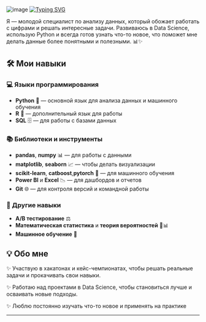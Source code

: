 ![image](https://github.com/user-attachments/assets/2bda6bf8-24d0-4fc9-9a03-1ec63aae8aa5)
[![Typing SVG](https://readme-typing-svg.demolab.com?font=Fira+&weight=500&pause=1001&color=5D1683&vCenter=true&width=435&lines=Console+println+%22Hello+world%22)](https://git.io/typing-svg)

Я — молодой специалист по анализу данных, который обожает работать с цифрами и решать интересные задачи. Развиваюсь в Data Science, использую Python и всегда готов узнать что-то новое, что поможет мне делать данные более понятными и полезными. 📊✨

## 🛠️ Мои навыки

### 💻 Языки программирования
- **Python** 🐍 — основной язык для анализа данных и машинного обучения
- **R** 📐 — дополнительный язык для работы
- **SQL** 🗄️ — для работы с базами данных

### 📚 Библиотеки и инструменты
- **pandas**, **numpy** 📊 — для работы с данными
- **matplotlib**, **seaborn** 📈 — чтобы делать визуализации
- **scikit-learn**, **catboost**,**pytorch**  🤖 — для машинного обучения
- **Power BI** и **Excel** 📉 — для дашбордов и отчетов
- **Git** 🌐 — для контроля версий и командной работы

### 🎯 Другие навыки
- **A/B тестирование** ⚖️ 
- **Математическая статистика** и **теория вероятностей** 📐📊
- **Машинное обучение** 🤖 

## 💡 Обо мне

✨ Участвую в хакатонах и кейс-чемпионатах, чтобы решать реальные задачи и прокачивать свои навыки.

✨ Работаю над проектами в Data Science, чтобы становиться лучше и осваивать новые подходы.

✨ Люблю постоянно изучать что-то новое и применять на практике

---


